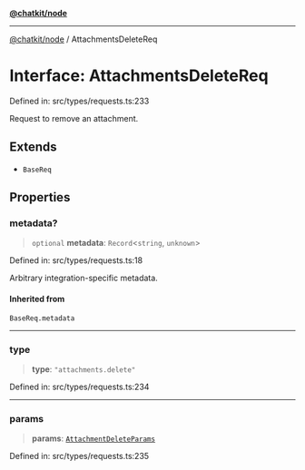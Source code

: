 [**@chatkit/node**](../README.md)

***

[@chatkit/node](../README.md) / AttachmentsDeleteReq

# Interface: AttachmentsDeleteReq

Defined in: src/types/requests.ts:233

Request to remove an attachment.

## Extends

- `BaseReq`

## Properties

### metadata?

> `optional` **metadata**: `Record`\<`string`, `unknown`\>

Defined in: src/types/requests.ts:18

Arbitrary integration-specific metadata.

#### Inherited from

`BaseReq.metadata`

***

### type

> **type**: `"attachments.delete"`

Defined in: src/types/requests.ts:234

***

### params

> **params**: [`AttachmentDeleteParams`](AttachmentDeleteParams.md)

Defined in: src/types/requests.ts:235
